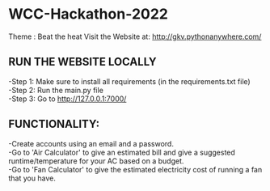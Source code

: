 # WCC-Hackathon-2022 
Theme : Beat the heat
Visit the Website at: http://gkv.pythonanywhere.com/

## RUN THE WEBSITE LOCALLY
-Step 1: Make sure to install all requirements (in the requirements.txt file) <br />
-Step 2: Run the main.py file <br />
-Step 3: Go to http://127.0.0.1:7000/ <br />

## FUNCTIONALITY:
-Create accounts using an email and a password. <br />
-Go to 'Air Calculator' to give an estimated bill and give a suggested runtime/temperature for your AC based on a budget. <br />
-Go to 'Fan Calculator' to give the estimated electricity cost of running a fan that you have. <br />
